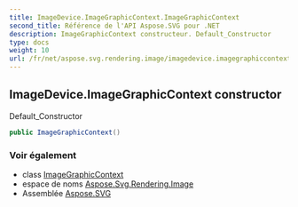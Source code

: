 ```yaml
---
title: ImageDevice.ImageGraphicContext.ImageGraphicContext
second_title: Référence de l'API Aspose.SVG pour .NET
description: ImageGraphicContext constructeur. Default_Constructor
type: docs
weight: 10
url: /fr/net/aspose.svg.rendering.image/imagedevice.imagegraphiccontext/imagegraphiccontext/
---
```

## ImageDevice.ImageGraphicContext constructor

Default_Constructor

```csharp
public ImageGraphicContext()
```

### Voir également

* class [ImageGraphicContext](../)
* espace de noms [Aspose.Svg.Rendering.Image](../../imagedevice.imagegraphiccontext/)
* Assemblée [Aspose.SVG](../../../)


